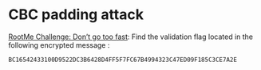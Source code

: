 # CBC padding attack

[RootMe Challenge: Don’t go too fast](https://www.root-me.org/en/Challenges/Cryptanalysis/Service-CBC-Padding): Find the validation flag located in the following encrypted message :

    BC16542433100D9522DC3B6428D4FF5F7FC67B4994323C47ED09F185C3CE7A2E

